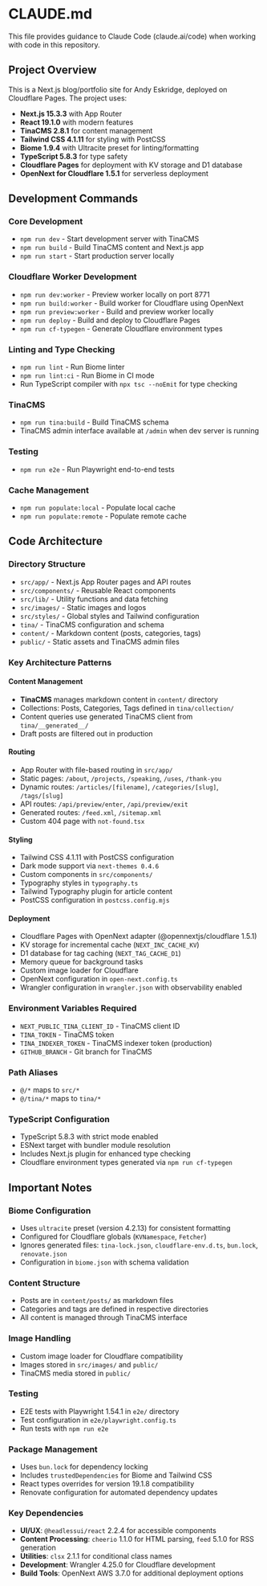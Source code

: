 # CLAUDE.md

This file provides guidance to Claude Code (claude.ai/code) when working with code in this repository.

## Project Overview

This is a Next.js blog/portfolio site for Andy Eskridge, deployed on Cloudflare Pages. The project uses:
- **Next.js 15.3.3** with App Router
- **React 19.1.0** with modern features
- **TinaCMS 2.8.1** for content management
- **Tailwind CSS 4.1.11** for styling with PostCSS
- **Biome 1.9.4** with Ultracite preset for linting/formatting
- **TypeScript 5.8.3** for type safety
- **Cloudflare Pages** for deployment with KV storage and D1 database
- **OpenNext for Cloudflare 1.5.1** for serverless deployment

## Development Commands

### Core Development
- `npm run dev` - Start development server with TinaCMS
- `npm run build` - Build TinaCMS content and Next.js app
- `npm run start` - Start production server locally

### Cloudflare Worker Development
- `npm run dev:worker` - Preview worker locally on port 8771
- `npm run build:worker` - Build worker for Cloudflare using OpenNext
- `npm run preview:worker` - Build and preview worker locally
- `npm run deploy` - Build and deploy to Cloudflare Pages
- `npm run cf-typegen` - Generate Cloudflare environment types

### Linting and Type Checking
- `npm run lint` - Run Biome linter
- `npm run lint:ci` - Run Biome in CI mode
- Run TypeScript compiler with `npx tsc --noEmit` for type checking

### TinaCMS
- `npm run tina:build` - Build TinaCMS schema
- TinaCMS admin interface available at `/admin` when dev server is running

### Testing
- `npm run e2e` - Run Playwright end-to-end tests

### Cache Management
- `npm run populate:local` - Populate local cache
- `npm run populate:remote` - Populate remote cache

## Code Architecture

### Directory Structure
- `src/app/` - Next.js App Router pages and API routes
- `src/components/` - Reusable React components
- `src/lib/` - Utility functions and data fetching
- `src/images/` - Static images and logos
- `src/styles/` - Global styles and Tailwind configuration
- `tina/` - TinaCMS configuration and schema
- `content/` - Markdown content (posts, categories, tags)
- `public/` - Static assets and TinaCMS admin files

### Key Architecture Patterns

#### Content Management
- **TinaCMS** manages markdown content in `content/` directory
- Collections: Posts, Categories, Tags defined in `tina/collection/`
- Content queries use generated TinaCMS client from `tina/__generated__/`
- Draft posts are filtered out in production

#### Routing
- App Router with file-based routing in `src/app/`
- Static pages: `/about`, `/projects`, `/speaking`, `/uses`, `/thank-you`
- Dynamic routes: `/articles/[filename]`, `/categories/[slug]`, `/tags/[slug]`
- API routes: `/api/preview/enter`, `/api/preview/exit`
- Generated routes: `/feed.xml`, `/sitemap.xml`
- Custom 404 page with `not-found.tsx`

#### Styling
- Tailwind CSS 4.1.11 with PostCSS configuration
- Dark mode support via `next-themes 0.4.6`
- Custom components in `src/components/`
- Typography styles in `typography.ts`
- Tailwind Typography plugin for article content
- PostCSS configuration in `postcss.config.mjs`

#### Deployment
- Cloudflare Pages with OpenNext adapter (@opennextjs/cloudflare 1.5.1)
- KV storage for incremental cache (`NEXT_INC_CACHE_KV`)
- D1 database for tag caching (`NEXT_TAG_CACHE_D1`)
- Memory queue for background tasks
- Custom image loader for Cloudflare
- OpenNext configuration in `open-next.config.ts`
- Wrangler configuration in `wrangler.json` with observability enabled

### Environment Variables Required
- `NEXT_PUBLIC_TINA_CLIENT_ID` - TinaCMS client ID
- `TINA_TOKEN` - TinaCMS token
- `TINA_INDEXER_TOKEN` - TinaCMS indexer token (production)
- `GITHUB_BRANCH` - Git branch for TinaCMS

### Path Aliases
- `@/*` maps to `src/*`
- `@/tina/*` maps to `tina/*`

### TypeScript Configuration
- TypeScript 5.8.3 with strict mode enabled
- ESNext target with bundler module resolution
- Includes Next.js plugin for enhanced type checking
- Cloudflare environment types generated via `npm run cf-typegen`

## Important Notes

### Biome Configuration
- Uses `ultracite` preset (version 4.2.13) for consistent formatting
- Configured for Cloudflare globals (`KVNamespace`, `Fetcher`)
- Ignores generated files: `tina-lock.json`, `cloudflare-env.d.ts`, `bun.lock`, `renovate.json`
- Configuration in `biome.json` with schema validation

### Content Structure
- Posts are in `content/posts/` as markdown files
- Categories and tags are defined in respective directories
- All content is managed through TinaCMS interface

### Image Handling
- Custom image loader for Cloudflare compatibility
- Images stored in `src/images/` and `public/`
- TinaCMS media stored in `public/`

### Testing
- E2E tests with Playwright 1.54.1 in `e2e/` directory
- Test configuration in `e2e/playwright.config.ts`
- Run tests with `npm run e2e`

### Package Management
- Uses `bun.lock` for dependency locking
- Includes `trustedDependencies` for Biome and Tailwind CSS
- React types overrides for version 19.1.8 compatibility
- Renovate configuration for automated dependency updates

### Key Dependencies
- **UI/UX**: `@headlessui/react` 2.2.4 for accessible components
- **Content Processing**: `cheerio` 1.1.0 for HTML parsing, `feed` 5.1.0 for RSS generation
- **Utilities**: `clsx` 2.1.1 for conditional class names
- **Development**: Wrangler 4.25.0 for Cloudflare development
- **Build Tools**: OpenNext AWS 3.7.0 for additional deployment options